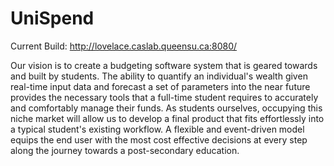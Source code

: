 # UniSpend 
Current Build: http://lovelace.caslab.queensu.ca:8080/

Our vision is to create a budgeting software system that is geared towards and built by students. The ability to quantify an individual's wealth given real-time input data and forecast a set of parameters into the near future provides the necessary tools that a full-time student requires to accurately and comfortably manage their funds. As students ourselves, occupying this niche market will allow us to develop a final product that fits effortlessly into a typical student's existing workflow. A flexible and event-driven model equips the end user with the most cost effective decisions at every step along the journey towards a post-secondary education.
